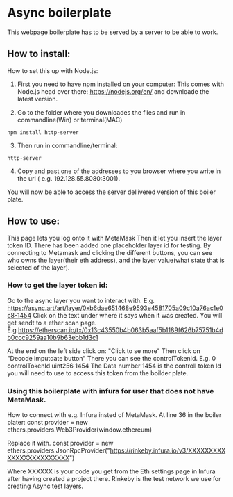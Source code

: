 # Async boilerplate

This webpage boilerplate has to be served by a server to be able to work.


## How to install:

How to set this up with Node.js:

1) First you need to have npm installed on your computer:
This comes with Node.js head over there:
https://nodejs.org/en/ and downloade the latest version. 

2) Go to the folder where you downloades the files and run in  commandline(Win) or terminal(MAC)

`npm install http-server`

3) Then run in commandline/terminal:

`http-server`

4) Copy and past one of the addresses to you browser where you write in the url ( e.g. 192.128.55.8080:3001).

You will now be able to access the server dellivered version of this boiler plate. 




## How to use:


This page lets you log onto it with MetaMask
Then it let you insert the layer token ID. There has been added one placeholder layer id for testing.
By connecting to Metamask and clicking the different buttons,  you can see who owns the layer(their eth address), and the layer value(what state that is selected of the layer).


### How to get the layer token id:
Go to the async layer you want to interact with. 
E.g. https://async.art/art/layer/0xb6dae651468e9593e4581705a09c10a76ac1e0c8-1454
Click on the text under where it says when it was created. You will get sendt to a ether scan page. 
E.g.https://etherscan.io/tx/0x13c43550b4b063b5aaf5b1189f626b75751b4db0ccc9259aa10b9b63ebb1d3c1

At the end on the left side click on: "Click to se more"
Then click on "Decode imputdate button"
There you can see the controlTokenId.
E.g. 0	controlTokenId	uint256	1454
The Data number  1454 is the controll token Id you will need to use to access this token from the boilder plate. 


### Using this boilerplate with infura for user that does not have MetaMask.

How to connect with e.g. Infura insted of MetaMask.
At line 36 in the boiler plater:   const provider = new ethers.providers.Web3Provider(window.ethereum)

Replace it with. 
  const provider = new ethers.providers.JsonRpcProvider("https://rinkeby.infura.io/v3/XXXXXXXXXXXXXXXXXXXXXXXX")

Where XXXXXX is your code you get from the Eth settings page in Infura after having created a project there.
Rinkeby is the test network we use for creating Async test layers.
